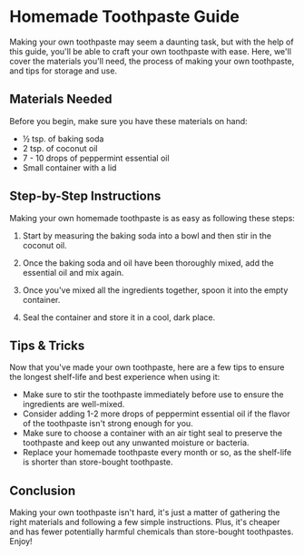 
# Homemade Toothpaste Guide 

Making your own toothpaste may seem a daunting task, but with the help of this guide, you'll be able to craft your own toothpaste with ease. Here, we'll cover the materials you'll need, the process of making your own toothpaste, and tips for storage and use. 

## Materials Needed

Before you begin, make sure you have these materials on hand: 

- ½ tsp. of baking soda
- 2 tsp. of coconut oil
- 7 - 10 drops of peppermint essential oil 
- Small container with a lid 

## Step-by-Step Instructions 

Making your own homemade toothpaste is as easy as following these steps: 

1. Start by measuring the baking soda into a bowl and then stir in the coconut oil.

2. Once the baking soda and oil have been thoroughly mixed, add the essential oil and mix again.

3. Once you've mixed all the ingredients together, spoon it into the empty container.

4. Seal the container and store it in a cool, dark place. 

## Tips & Tricks 

Now that you've made your own toothpaste, here are a few tips to ensure the longest shelf-life and best experience when using it: 

- Make sure to stir the toothpaste immediately before use to ensure the ingredients are well-mixed. 
- Consider adding 1-2 more drops of peppermint essential oil if the flavor of the toothpaste isn't strong enough for you. 
- Make sure to choose a container with an air tight seal to preserve the toothpaste and keep out any unwanted moisture or bacteria. 
- Replace your homemade toothpaste every month or so, as the shelf-life is shorter than store-bought toothpaste. 

## Conclusion 

Making your own toothpaste isn't hard, it's just a matter of gathering the right materials and following a few simple instructions. Plus, it's cheaper and has fewer potentially harmful chemicals than store-bought toothpastes. Enjoy!